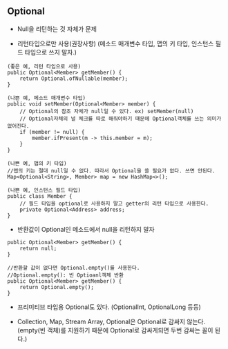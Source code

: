 ## Optional
- Null을 리턴하는 것 자체가 문제

- 리턴타입으로만 사용(권장사항)
  (메소드 매개변수 타입, 맵의 키 타입, 인스턴스 필드 타입으로 쓰지 말자.)
```
(좋은 예, 리턴 타입으로 사용)
public Optional<Member> getMember() {
	return Optional.ofNullable(member);
}

(나쁜 예, 메소드 매개변수 타입)
public void setMember(Optional<Member> member) {
	// Optional의 참조 자체가 null일 수 있다. ex) setMember(null)
    // Optional자체의 널 체크를 따로 해줘야하기 때문에 Optional객체를 쓰는 의미가 없어진다.
	if (member != null) {
		member.ifPresent(m -> this.member = m); 
    }
}

(나쁜 예, 맵의 키 타입)
//맵의 키는 절대 null일 수 없다. 따라서 Optional을 쓸 필요가 없다. 쓰면 안된다.
Map<Optional<String>, Member> map = new HashMap<>();

(나쁜 예, 인스턴스 필드 타입)
public class Member {
	// 필드 타입을 optional로 사용하지 말고 getter의 리턴 타입으로 사용한다.
	private Optional<Address> address; 
}
```

- 반환값이 Optional인 메소드에서 null을 리턴하지 말자
```
public Optional<Member> getMember() {
	return null;
}

//반환할 값이 없다면 Optional.empty()를 사용한다.
//Optional.empty(): 빈 Optioanl객체 반환
public Optional<Member> getMember() {
	return Optional.empty();
}
```

- 프리미티브 타입용 Optional도 있다. (OptionalInt, OptionalLong 등등)

- Collection, Map, Stream Array, Optional은 Optional로 감싸지 않는다.
  (empty(빈 객체)를 지원하기 때문에 Optional로 감싸게되면 두번 감싸는 꼴이 된다.)